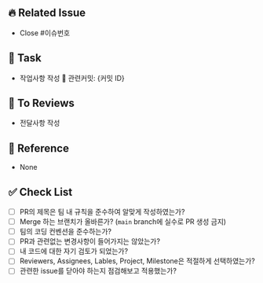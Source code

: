 ## 🔥 Related Issue
- Close #이슈번호

## 🏃‍ Task
- 작업사항 작성 📍 관련커밋: {커밋 ID}

## 💬 To Reviews 
- 전달사항 작성

## 📄 Reference
- None


## ✅ Check List
- [ ]  PR의 제목은 팀 내 규칙을 준수하여 알맞게 작성하였는가?
- [ ]  Merge 하는 브랜치가 올바른가? (`main` branch에 실수로 PR 생성 금지)
- [ ]  팀의 코딩 컨벤션을 준수하는가?
- [ ]  PR과 관련없는 변경사항이 들어가지는 않았는가?
- [ ]  내 코드에 대한 자기 검토가 되었는가?
- [ ]  Reviewers, Assignees, Lables, Project, Milestone은 적절하게 선택하였는가?
- [ ]  관련한 issue를 닫아야 하는지 점검해보고 적용했는가?
